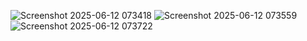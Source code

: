 ![Screenshot 2025-06-12 073418](https://github.com/user-attachments/assets/a07abaef-a053-49e6-94fd-f5cc31f4814e)
![Screenshot 2025-06-12 073559](https://github.com/user-attachments/assets/f24f0ceb-dd7f-4c5a-ba4a-3f81a2d2ca26)
![Screenshot 2025-06-12 073722](https://github.com/user-attachments/assets/1183cc58-6471-4f39-af68-2f6f572defcb)
